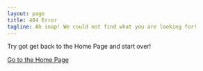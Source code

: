 ```yaml
---
layout: page
title: 404 Error
tagline: Ah snap! We could not find what you are looking for!
---
```


Try got get back to the Home Page and start over!

[Go to the Home Page](./)
